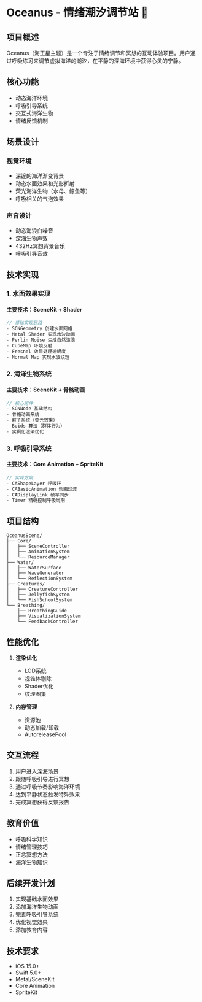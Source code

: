 # Oceanus - 情绪潮汐调节站 🌊

## 项目概述
Oceanus（海王星主题）是一个专注于情绪调节和冥想的互动体验项目。用户通过呼吸练习来调节虚拟海洋的潮汐，在平静的深海环境中获得心灵的宁静。

## 核心功能
- 动态海洋环境
- 呼吸引导系统
- 交互式海洋生物
- 情绪反馈机制

## 场景设计

### 视觉环境
- 深邃的海洋渐变背景
- 动态水面效果和光影折射
- 荧光海洋生物（水母、鲸鱼等）
- 呼吸相关的气泡效果

### 声音设计
- 动态海浪白噪音
- 深海生物声效
- 432Hz冥想背景音乐
- 呼吸引导音效

## 技术实现

### 1. 水面效果实现
#### 主要技术：SceneKit + Shader
```swift
// 基础实现思路
- SCNGeometry 创建水面网格
- Metal Shader 实现水波动画
- Perlin Noise 生成自然波浪
- CubeMap 环境反射
- Fresnel 效果处理透明度
- Normal Map 实现水波纹理
```

### 2. 海洋生物系统
#### 主要技术：SceneKit + 骨骼动画
```swift
// 核心组件
- SCNNode 基础结构
- 骨骼动画系统
- 粒子系统（荧光效果）
- Boids 算法（群体行为）
- 实例化渲染优化
```

### 3. 呼吸引导系统
#### 主要技术：Core Animation + SpriteKit
```swift
// 实现方案
- CAShapeLayer 呼吸环
- CABasicAnimation 动画过渡
- CADisplayLink 帧率同步
- Timer 精确控制呼吸周期
```

## 项目结构
```
OceanusScene/
├── Core/
│   ├── SceneController
│   ├── AnimationSystem
│   └── ResourceManager
├── Water/
│   ├── WaterSurface
│   ├── WaveGenerator
│   └── ReflectionSystem
├── Creatures/
│   ├── CreatureController
│   ├── JellyfishSystem
│   └── FishSchoolSystem
└── Breathing/
    ├── BreathingGuide
    ├── VisualizationSystem
    └── FeedbackController
```

## 性能优化
1. **渲染优化**
   - LOD系统
   - 视锥体剔除
   - Shader优化
   - 纹理图集

2. **内存管理**
   - 资源池
   - 动态加载/卸载
   - AutoreleasePool

## 交互流程
1. 用户进入深海场景
2. 跟随呼吸引导进行冥想
3. 通过呼吸节奏影响海洋环境
4. 达到平静状态触发特殊效果
5. 完成冥想获得反馈报告

## 教育价值
- 呼吸科学知识
- 情绪管理技巧
- 正念冥想方法
- 海洋生物知识

## 后续开发计划
1. 实现基础水面效果
2. 添加海洋生物动画
3. 完善呼吸引导系统
4. 优化视觉效果
5. 添加教育内容

## 技术要求
- iOS 15.0+
- Swift 5.0+
- Metal/SceneKit
- Core Animation
- SpriteKit 